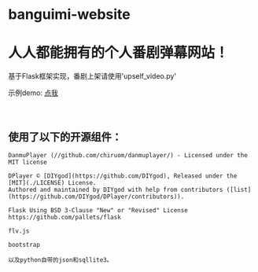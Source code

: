 # banguimi-website
<h1>人人都能拥有的个人番剧弹幕网站！</h1>
<p>基于Flask框架实现，番剧上架请使用'upself_video.py'</p>
示例demo: <a href="http://101.43.140.188">点我</a><br/><br/><br/>
<h2>使用了以下的开源组件：</h2>

~~~
DanmuPlayer (//github.com/chiruom/danmuplayer/) - Licensed under the MIT license

DPlayer © [DIYgod](https://github.com/DIYgod), Released under the [MIT](./LICENSE) License.
Authored and maintained by DIYgod with help from contributors ([list](https://github.com/DIYgod/DPlayer/contributors)).

Flask Using BSD 3-Clause "New" or "Revised" License
https://github.com/pallets/flask

flv.js

bootstrap

以及python自带的json和sqllite3。
~~~
